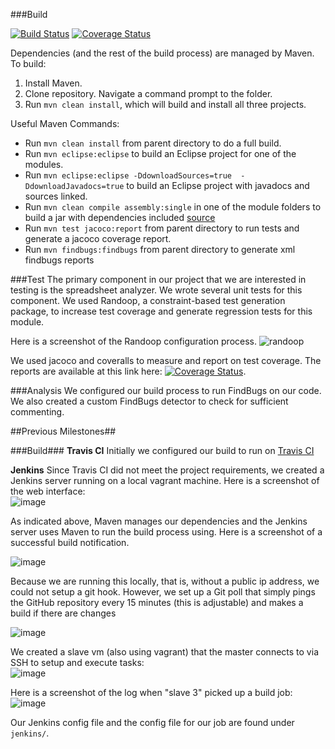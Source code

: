 ###Build

[![Build Status](https://travis-ci.org/kjlubick/DevOps-Project.svg?branch=master)](https://travis-ci.org/kjlubick/DevOps-Project) [![Coverage Status](https://coveralls.io/repos/kjlubick/DevOps-Project/badge.svg?branch=master)](https://coveralls.io/r/kjlubick/DevOps-Project?branch=master)

Dependencies (and the rest of the build process) are managed by Maven.  To build:   
1. Install Maven.  
2. Clone repository.  Navigate a command prompt to the folder.  
3. Run `mvn clean install`, which will build and install all three projects.

Useful Maven Commands:  
- Run `mvn clean install` from parent directory to do a full build.  
- Run `mvn eclipse:eclipse` to build an Eclipse project for one of the modules.  
- Run `mvn eclipse:eclipse -DdownloadSources=true  -DdownloadJavadocs=true` to build an Eclipse project with javadocs and sources linked.  
- Run `mvn clean compile assembly:single` in one of the module folders to build a jar with dependencies included [source](http://stackoverflow.com/a/574650/1447621)
- Run `mvn test jacoco:report` from parent directory to run tests and generate a jacoco coverage report.
- Run `mvn findbugs:findbugs` from parent directory to generate xml findbugs reports



###Test
The primary component in our project that we are interested in testing is the spreadsheet analyzer. We wrote several unit tests for this component. We used Randoop, a constraint-based test generation package, to increase test coverage and generate regression tests for this module. 

Here is a screenshot of the Randoop configuration process.
![randoop](https://cloud.githubusercontent.com/assets/5032534/6547600/16bf44d6-c5b3-11e4-9dcd-33c6679ec35d.PNG)

We used jacoco and coveralls to measure and report on test coverage. The reports are available at this link here: [![Coverage Status](https://coveralls.io/repos/kjlubick/DevOps-Project/badge.svg?branch=master)](https://coveralls.io/r/kjlubick/DevOps-Project?branch=master).

###Analysis
We configured our build process to run FindBugs on our code. We also created a custom FindBugs detector to check for sufficient commenting. 



##Previous Milestones##

###Build###
**Travis CI**
Initially we configured our build to run on 
[Travis CI](https://travis-ci.org/DeveloperLiberationFront/Spreadsheet-Common-Crawler)

**Jenkins**
Since Travis CI did not meet the project requirements, we created a Jenkins server running on a local vagrant machine.  Here is a screenshot of the web interface:   
![image](https://cloud.githubusercontent.com/assets/6819944/6066907/9461437c-ad3e-11e4-9915-1f8e286b3131.png)

As indicated above, Maven manages our dependencies and the Jenkins server uses Maven to run the build process using. Here is a screenshot of a successful build notification. 

![image](https://cloud.githubusercontent.com/assets/5032534/6063888/789df68c-ad28-11e4-82f3-62788cf0002a.png)

Because we are running this locally, that is, without a public ip address, we could not setup a git hook.  However, we set up a Git poll that simply pings the GitHub repository every 15 minutes (this is adjustable) and makes a build if there are changes

![image](https://cloud.githubusercontent.com/assets/6819944/6066588/2fe9c9d4-ad3c-11e4-9d09-bcf6879ac020.png)


We created a slave vm (also using vagrant) that the master connects to via SSH to setup and execute tasks:  
![image](https://cloud.githubusercontent.com/assets/6819944/6066396/d1dc4d4a-ad3a-11e4-9742-f4be53e9a58a.png)

Here is a screenshot of the log when "slave 3" picked up a build job:
![image](https://cloud.githubusercontent.com/assets/6819944/6066633/8d4c50a6-ad3c-11e4-88dd-c6b029c5cf69.png)

Our Jenkins config file and the config file for our job are found under `jenkins/`.